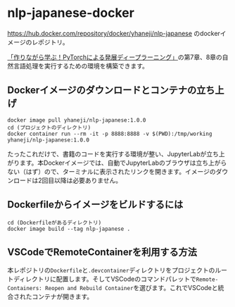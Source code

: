 # nlp-japanese-docker

https://hub.docker.com/repository/docker/yhaneji/nlp-japanese のdockerイメージのレポジトリ。

[「作りながら学ぶ！PyTorchによる発展ディープラーニング」](https://github.com/YutaroOgawa/pytorch_advanced)の第7章、8章の自然言語処理を実行するための環境を構築できます。

## Dockerイメージのダウンロードとコンテナの立ち上げ

```sh:ターミナル
docker image pull yhaneji/nlp-japanese:1.0.0
cd (プロジェクトのディレクトリ)
docker container run --rm -it -p 8888:8888 -v $(PWD):/tmp/working yhaneji/nlp-japanese:1.0.0
```

たったこれだけで、書籍のコードを実行する環境が整い、JupyterLabが立ち上がります。本Dockerイメージでは、自動でJupyterLabのブラウザは立ち上がらない（はず）ので、ターミナルに表示されたリンクを開きます。イメージのダウンロードは2回目以降は必要ありません。

## Dockerfileからイメージをビルドするには

```sh:ターミナル
cd (Dockerfileがあるディレクトリ)
docker image build --tag nlp-japanese .
```

## VSCodeでRemoteContainerを利用する方法
本レポジトリの`Dockerfile`と`.devcontainer`ディレクトリをプロジェクトのルートディレクトリに配置します。そしてVSCodeのコマンドパレットで`Remote-Containers: Reopen and Rebuild Container`を選びます。これでVSCodeと統合されたコンテナが開きます。
